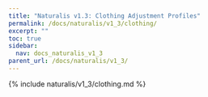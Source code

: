 ```yaml
---
title: "Naturalis v1.3: Clothing Adjustment Profiles"
permalink: /docs/naturalis/v1_3/clothing/
excerpt: ""
toc: true
sidebar:
  nav: docs_naturalis_v1_3
parent_url: /docs/naturalis/v1_3/
---
```


{% include naturalis/v1_3/clothing.md %}
